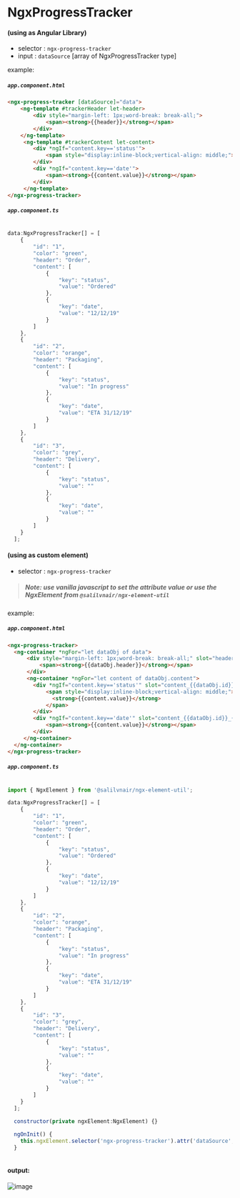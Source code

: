 # NgxProgressTracker 

#### (using as Angular Library)

- selector : ``ngx-progress-tracker``
- input    : ``dataSource`` [array of NgxProgressTracker type]


example: 

##### ``app.component.html``
```html 
<ngx-progress-tracker [dataSource]="data">
    <ng-template #trackerHeader let-header>
        <div style="margin-left: 1px;word-break: break-all;">
            <span><strong>{{header}}</strong></span>
        </div>
    </ng-template>
     <ng-template #trackerContent let-content>
        <div *ngIf="content.key=='status'">
            <span style="display:inline-block;vertical-align: middle;"><strong>{{content.value}}</strong></span>
        </div>
        <div *ngIf="content.key=='date'">
            <span><strong>{{content.value}}</strong></span>
        </div>
     </ng-template>
</ngx-progress-tracker>

```

##### ``app.component.ts``

```javascript

data:NgxProgressTracker[] = [
    {
        "id": "1",
        "color": "green",
        "header": "Order",
        "content": [
            {
                "key": "status",
                "value": "Ordered"
            },
            {
                "key": "date",
                "value": "12/12/19"
            }
        ]
    },
    {
        "id": "2",
        "color": "orange",
        "header": "Packaging",
        "content": [
            {
                "key": "status",
                "value": "In progress"
            },
            {
                "key": "date",
                "value": "ETA 31/12/19"
            }
        ]
    },
    {
        "id": "3",
        "color": "grey",
        "header": "Delivery",
        "content": [
            {
                "key": "status",
                "value": ""
            },
            {
                "key": "date",
                "value": ""
            }
        ]
    }
  ];
```

#### (using as custom element)

- selector : ``ngx-progress-tracker``

> ##### Note: use vanilla javascript to set the attribute value or use the NgxElement from ``@salilvnair/ngx-element-util``

example: 

##### ``app.component.html``
```html 
<ngx-progress-tracker>
  <ng-container *ngFor="let dataObj of data">
      <div style="margin-left: 1px;word-break: break-all;" slot="header_{{dataObj.id}}">
          <span><strong>{{dataObj.header}}</strong></span>
      </div>
      <ng-container *ngFor="let content of dataObj.content">
        <div *ngIf="content.key=='status'" slot="content_{{dataObj.id}}_{{content.key}}">
            <span style="display:inline-block;vertical-align: middle;">
              <strong>{{content.value}}</strong>
            </span>
        </div>
        <div *ngIf="content.key=='date'" slot="content_{{dataObj.id}}_{{content.key}}">
            <span><strong>{{content.value}}</strong></span>
        </div>
     </ng-container>
  </ng-container>
</ngx-progress-tracker>

```

##### ``app.component.ts``

```javascript

import { NgxElement } from '@salilvnair/ngx-element-util';

data:NgxProgressTracker[] = [
    {
        "id": "1",
        "color": "green",
        "header": "Order",
        "content": [
            {
                "key": "status",
                "value": "Ordered"
            },
            {
                "key": "date",
                "value": "12/12/19"
            }
        ]
    },
    {
        "id": "2",
        "color": "orange",
        "header": "Packaging",
        "content": [
            {
                "key": "status",
                "value": "In progress"
            },
            {
                "key": "date",
                "value": "ETA 31/12/19"
            }
        ]
    },
    {
        "id": "3",
        "color": "grey",
        "header": "Delivery",
        "content": [
            {
                "key": "status",
                "value": ""
            },
            {
                "key": "date",
                "value": ""
            }
        ]
    }
  ];
  
  constructor(private ngxElement:NgxElement) {}

  ngOnInit() {
    this.ngxElement.selector('ngx-progress-tracker').attr('dataSource',this.data);
  }
  
```


#### output:

![image](https://user-images.githubusercontent.com/34584327/60336749-d18c9c80-99be-11e9-973b-e190fe163465.png)
